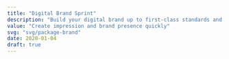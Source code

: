 ```yaml
---
title: "Digital Brand Sprint"
description: "Build your digital brand up to first-class standards and start to form your identity without the hefty pricce tag."
value: "Create impression and brand presence quickly"
svg: "svg/package-brand"
date: 2020-01-04
draft: true
---
```



